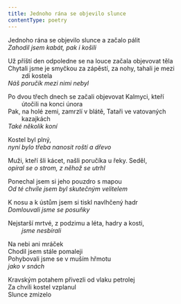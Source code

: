 ```yaml
---
title: Jednoho rána se objevilo slunce
contentType: poetry
---
```


<section>

Jednoho rána se objevilo slunce a začalo pálit  
_Zahodil jsem kabát, pak i košili_

</section>

<section>

Už příští den odpoledne se na louce začala objevovat těla  
Chytali jsme je smyčkou za zápěstí, za nohy, tahali je mezi\
        zdi kostela  
_Náš poručík mezi nimi nebyl_

</section>

<section>

Po dvou třech dnech se začali objevovat Kalmyci, kteří\
        útočili na konci února  
Pak, na holé zemi, zamrzlí v blátě, Tataři ve vatovaných\
        kazajkách  
_Také několik koní_

</section>

<section>

Kostel byl plný,  
_nyní bylo třeba nanosit roští a dřevo_

</section>

<section>

Muži, kteří šli kácet, našli poručíka u řeky. Seděl,  
_opíral se o strom, z něhož se utrhl_

</section>

<section>

Ponechal jsem si jeho pouzdro s mapou  
_Od té chvíle jsem byl skutečným velitelem_

</section>

<section>

K nosu a k ústům jsem si tiskl navlhčený hadr  
_Domlouvali jsme se posuňky_

</section>

<section>

Nejstarší mrtvé, z podzimu a léta, hadry a kosti,  
        _jsme nesbírali_

</section>

<section>

Na nebi ani mráček  
Chodil jsem stále pomaleji  
Pohybovali jsme se v muším hřmotu  
_jako v snách_

</section>

<section>

Kravským potahem přivezli od vlaku petrolej  
Za chvíli kostel vzplanul  
Slunce zmizelo

</section>
